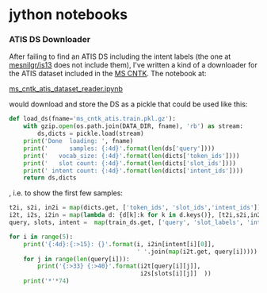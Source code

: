 # jython notebooks


### ATIS DS Downloader
After failing to find an ATIS DS including the intent labels 
(the one at [mesnilgr/is13](https://github.com/mesnilgr/is13) does not
include them), 
I've written a kind of a downloader for the ATIS dataset included 
in the [MS CNTK](https://github.com/Microsoft/CNTK). The notebook at:

[ms_cntk_atis_dataset_reader.ipynb](https://github.com/kpe/notebooks/blob/master/ms_cntk_atis_dataset_reader.ipynb)

would download and store the DS as a pickle that could be used like this:

```python
def load_ds(fname='ms_cntk_atis.train.pkl.gz'):
    with gzip.open(os.path.join(DATA_DIR, fname), 'rb') as stream:
        ds,dicts = pickle.load(stream)
    print('Done  loading: ', fname)
    print('      samples: {:4d}'.format(len(ds['query'])))
    print('   vocab_size: {:4d}'.format(len(dicts['token_ids'])))
    print('   slot count: {:4d}'.format(len(dicts['slot_ids'])))
    print(' intent count: {:4d}'.format(len(dicts['intent_ids'])))
    return ds,dicts
```

, i.e. to show the first few samples:

```python
t2i, s2i, in2i = map(dicts.get, ['token_ids', 'slot_ids','intent_ids'])
i2t, i2s, i2in = map(lambda d: {d[k]:k for k in d.keys()}, [t2i,s2i,in2i])
query, slots, intent =  map(train_ds.get, ['query', 'slot_labels', 'intent_labels'])

for i in range(5):
    print('{:4d}:{:>15}: {}'.format(i, i2in[intent[i][0]],
                                    ' '.join(map(i2t.get, query[i]))))
    for j in range(len(query[i])):
        print('{:>33} {:>40}'.format(i2t[query[i][j]],
                                     i2s[slots[i][j]]  ))
    print('*'*74)
```

